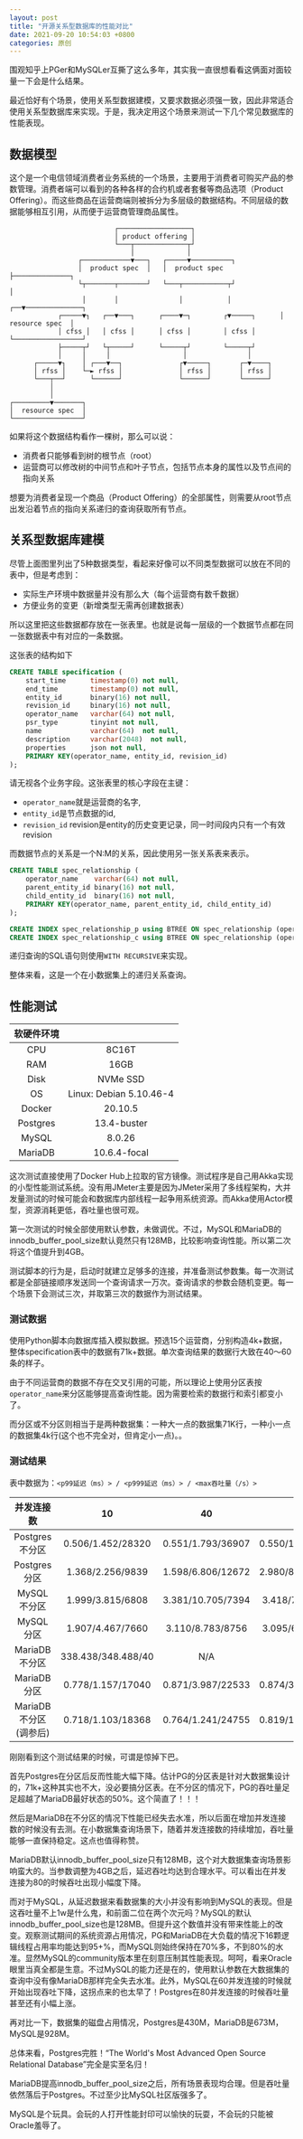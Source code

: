 ```yaml
---
layout: post
title: "开源关系型数据库的性能对比"
date: 2021-09-20 10:54:03 +0800
categories: 原创
---
```


围观知乎上PGer和MySQLer互撕了这么多年，其实我一直很想看看这俩面对面较量一下会是什么结果。

最近恰好有个场景，使用关系型数据建模，又要求数据必须强一致，因此非常适合使用关系型数据库来实现。于是，我决定用这个场景来测试一下几个常见数据库的性能表现。

## 数据模型

这个是一个电信领域消费者业务系统的一个场景，主要用于消费者可购买产品的参数管理。消费者端可以看到的各种各样的合约机或者套餐等商品选项（Product Offering）。而这些商品在运营商端则被拆分为多层级的数据结构。不同层级的数据能够相互引用，从而便于运营商管理商品属性。
```
                          ┌──────────────────┐
                          │ product offering │
                          └───┬─────────────┬┘
                              │             │
                 ┌────────────▼───┐   ┌─────▼──────────┐
                 │  product spec  │   │  product spec  ├──────────────┐
                 └┬───────┬───────┘   └───┬───────────┬┘              │
                  │       │               │           │            ┌──▼──────────────┐
            ┌─────▼┐   ┌──▼───┐      ┌────▼─┐        ┌▼─────┐      │  resource spec  │
            │ cfss │   │ cfss │      │ cfss │        │ cfss │      └─────────────────┘
            ├─────┬┘   └┬─────┘      └─────┬┘        └─────┬┘
            │     │     │                  │               │
      ┌─────▼┐    │ ┌───▼──┐              ┌▼─────┐       ┌─▼────┐
      │ rfss │    └─► rfss │              │ rfss │       │ rfss │
      └───┬──┘      └──────┘              └──────┘       └──────┘
          │
          │
┌─────────▼───────┐
│  resource spec  │
└─────────────────┘                                                  
```

如果将这个数据结构看作一棵树，那么可以说：
 - 消费者只能够看到树的根节点（root）
 - 运营商可以修改树的中间节点和叶子节点，包括节点本身的属性以及节点间的指向关系

想要为消费者呈现一个商品（Product Offering）的全部属性，则需要从root节点出发沿着节点的指向关系递归的查询获取所有节点。

## 关系型数据库建模

尽管上面图里列出了5种数据类型，看起来好像可以不同类型数据可以放在不同的表中，但是考虑到：
  - 实际生产环境中数据量并没有那么大（每个运营商有数千数据）
  - 方便业务的变更（新增类型无需再创建数据表）

所以这里把这些数据都存放在一张表里。也就是说每一层级的一个数据节点都在同一张数据表中有对应的一条数据。

这张表的结构如下

```sql
CREATE TABLE specification (
    start_time      timestamp(0) not null,
    end_time        timestamp(0) not null,
    entity_id       binary(16) not null,
    revision_id     binary(16) not null,
    operator_name   varchar(64) not null,
    psr_type        tinyint not null,
    name            varchar(64)  not null,
    description     varchar(2048)  not null,
    properties      json not null,
    PRIMARY KEY(operator_name, entity_id, revision_id)
);
```

请无视各个业务字段。这张表里的核心字段在主键：
  - `operator_name`就是运营商的名字, 
  - `entity_id`是节点数据的id, 
  - `revision_id` revision是entity的历史变更记录，同一时间段内只有一个有效revision

而数据节点的关系是一个N:M的关系，因此使用另一张关系表来表示。

```sql
CREATE TABLE spec_relationship (
    operator_name    varchar(64) not null,
    parent_entity_id binary(16) not null,
    child_entity_id  binary(16) not null,
    PRIMARY KEY(operator_name, parent_entity_id, child_entity_id)
);

CREATE INDEX spec_relationship_p using BTREE ON spec_relationship (operator_name, parent_entity_id);
CREATE INDEX spec_relationship_c using BTREE ON spec_relationship (operator_name, child_entity_id);
```

递归查询的SQL语句则使用`WITH RECURSIVE`来实现。

整体来看，这是一个在小数据集上的递归关系查询。

## 性能测试

软硬件环境 |  |
:--: |  :--:
CPU  |  8C16T 
RAM  |  16GB  
Disk |  NVMe SSD
OS   |  Linux: Debian 5.10.46-4
Docker   | 20.10.5
Postgres | 13.4-buster
MySQL    | 8.0.26
MariaDB  | 10.6.4-focal

这次测试直接使用了Docker Hub上拉取的官方镜像。测试程序是自己用Akka实现的小型性能测试系统。没有用JMeter主要是因为JMeter采用了多线程架构，大并发量测试的时候可能会和数据库内部线程一起争用系统资源。而Akka使用Actor模型，资源消耗更低，吞吐量也很可观。

第一次测试的时候全部使用默认参数，未做调优。不过，MySQL和MariaDB的innodb_buffer_pool_size默认竟然只有128MB，比较影响查询性能。所以第二次将这个值提升到4GB。

测试脚本的行为是，启动时就建立足够多的连接，并准备测试参数集。每一次测试都是全部链接顺序发送同一个查询请求一万次。查询请求的参数会随机变更。每一个场景下会测试三次，并取第三次的数据作为测试结果。

### 测试数据

使用Python脚本向数据库插入模拟数据。预选15个运营商，分别构造4k+数据，整体specification表中的数据有71k+数据。单次查询结果的数据行大致在40～60条的样子。

由于不同运营商的数据不存在交叉引用的可能，所以理论上使用分区表按`operator_name`来分区能够提高查询性能。因为需要检索的数据行和索引都变小了。

而分区或不分区则相当于是两种数据集：一种大一点的数据集71K行，一种小一点的数据集4k行(这个也不完全对，但肯定小一点)。。

### 测试结果


表中数据为：`<p99延迟（ms）> / <p999延迟（ms）> / <max吞吐量（/s）>`


并发连接数        | 10                 | 40                 | 60                  | 80
:--:            |  :--:              | :--:               | :--:                | :--:
Postgres 不分区  | 0.506/1.452/28320  | 0.551/1.793/36907  | 0.550/1.635/36880   | 0.739/3.715/37130
Postgres 分区    | 1.368/2.256/9839   | 1.598/6.806/12672  | 2.980/8.252/11101   | 2.588/7.130/11755
MySQL 不分区     | 1.999/3.815/6808   | 3.381/10.705/7394  | 3.418/7.545/6575    | 3.273/7.313/6537
MySQL 分区       | 1.907/4.467/7660   | 3.110/8.783/8756  |  3.095/6.091/7258    | 3.158/6.954/6957
MariaDB 不分区   | 338.438/348.488/40 | N/A                |  N/A                | N/A
MariaDB 分区     | 0.778/1.157/17040  | 0.871/3.987/22533 |  0.874/3.334/22472   | 1.051/5.798/22410
MariaDB 不分区(调参后) |	0.718/1.103/18368	| 0.764/1.241/24755	| 0.819/1.294/24563	| 1.509/4.903/22461

刚刚看到这个测试结果的时候，可谓是惊掉下巴。

首先Postgres在分区后反而性能大幅下降。估计PG的分区表是针对大数据集设计的，71k+这种其实也不大，没必要搞分区表。在不分区的情况下，PG的吞吐量足足超越了MariaDB最好状态的50%。这个简直了！！！

然后是MariaDB在不分区的情况下性能已经失去水准，所以后面在增加并发连接数的时候没有去测。在小数据集查询场景下，随着并发连接数的持续增加，吞吐量能够一直保持稳定。这点也值得称赞。

MariaDB默认innodb_buffer_pool_size只有128MB，这个对大数据集查询场景影响蛮大的。当参数调整为4GB之后，延迟吞吐均达到合理水平。可以看出在并发连接为80的时候吞吐出现小幅度下降。

而对于MySQL，从延迟数据来看数据集的大小并没有影响到MySQL的表现。但是这吞吐量不上1w是什么鬼，和前面二位在两个次元吗？MySQL的默认innodb_buffer_pool_size也是128MB。但提升这个数值并没有带来性能上的改变。观察测试期间的系统资源占用情况，PG和MariaDB在大负载的情况下16颗逻辑线程占用率均能达到95+%，而MySQL则始终保持在70%多，不到80%的水准。显然MySQL的community版本里在刻意压制其性能表现。呵呵，看来Oracle眼里当真全都是生意。不过MySQL的能力还是在的，使用默认参数在大数据集的查询中没有像MariaDB那样完全失去水准。此外，MySQL在60并发连接的时候就开始出现吞吐下降，这拐点来的也太早了！Postgres在80并发连接的时候吞吐量甚至还有小幅上涨。

再对比一下，数据集的磁盘占用情况，Postgres是430M，MariaDB是673M，MySQL是928M。

总体来看，Postgres完胜！“The World's Most Advanced Open Source Relational Database”完全是实至名归！

MariaDB提高innodb_buffer_pool_size之后，所有场景表现均合理。但是吞吐量依然落后于Postgres。不过至少比MySQL社区版强多了。

MySQL是个玩具。会玩的人打开性能封印可以愉快的玩耍，不会玩的只能被Oracle羞辱了。
